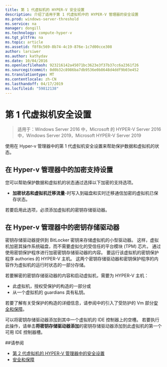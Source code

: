```yaml
---
title: 第 1 代虚拟机的 HYPER-V 安全设置
description: 介绍了适用于第 1 代虚拟机中的 HYPER-V 管理器的安全设置
ms.prod: windows-server-threshold
ms.service: na
manager: dongill
ms.technology: compute-hyper-v
ms.tgt_pltfrm: na
ms.topic: article
ms.assetid: f8f8c569-8b74-4c19-876e-1c7d00cce308
author: larsiwer
ms.author: kathydav
ms.date: 10/04/2016
ms.openlocfilehash: 923216142a45071bc3623e3f37b37cc6a2361f26
ms.sourcegitcommit: 0d0b32c8986ba7db9536e0b8648d4ddf9b03e452
ms.translationtype: MT
ms.contentlocale: zh-CN
ms.lasthandoff: 04/17/2019
ms.locfileid: "59812138"
---
```

# <a name="generation-1-virtual-machine-security-settings"></a>第 1 代虚拟机安全设置

>适用于：Windows Server 2016 中，Microsoft 的 HYPER-V Server 2016 中，Windows Server 2019，Microsoft HYPER-V Server 2019

使用在 Hyper-v 管理器中的第 1 代虚拟机安全设置来帮助保护数据和虚拟机的状态。

## <a name="encryption-support-settings-in-hyper-v-manager"></a>在 Hyper-v 管理器中的加密支持设置

您可以帮助保护数据和虚拟机的状态通过选择以下加密的支持选项。

- **加密状态和虚拟机迁移流量**-时写入到磁盘和实时迁移通信加密的虚拟机已保存状态。

若要启用此选项，必须添加虚拟机的密钥存储驱动器。

## <a name="key-storage-drive-in-hyper-v-manager"></a>在 Hyper-v 管理器中的密钥存储驱动器

密钥存储驱动器提供到 BitLocker 密钥来存储虚拟机的小型驱动器。 这样，虚拟机加密其操作系统磁盘，而不需要虚拟化的受信任的平台模块 (TPM) 芯片。 通过使用密钥保护程序进行加密密钥存储驱动器的内容。 要运行该虚拟机的密钥保护程序 authories 的 HYPER-V 主机。 这两个密钥存储驱动器和密钥保护程序的内容作为虚拟机的运行时状态的一部分存储。

若要解密的密钥存储驱动器的内容和启动虚拟机，需要为 HYPER-V 主机：

- 此虚拟机，授权受保护的构造的一部分或
- 从一个虚拟机的 guardians 具有私钥。

若要了解有关受保护的构造的详细信息，请参阅中的引入了受防护的 Vm 部分[安全和保障](../../../security/Security-and-Assurance.md)。

可以将密钥存储驱动器添加到其中一个虚拟机的 IDE 控制器上的空槽。 若要执行此操作，请单击**将密钥存储驱动器添加**的密钥存储驱动器添加到此虚拟机的第一个可用 IDE 控制器槽。

##<a name="see-also"></a>请参阅

- [第 2 代虚拟机的 HYPER-V 管理器中的安全设置](Generation-2-virtual-machine-security-settings-for-hyper-v.md)
- [安全和保障](../../../security/Security-and-Assurance.md)